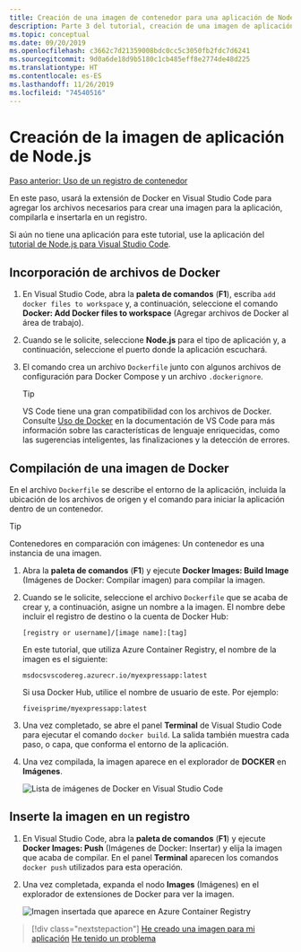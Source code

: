 ```yaml
---
title: Creación de una imagen de contenedor para una aplicación de Node.js desde Visual Studio Code
description: Parte 3 del tutorial, creación de una imagen de aplicación de Node.js
ms.topic: conceptual
ms.date: 09/20/2019
ms.openlocfilehash: c3662c7d21359008bdc0cc5c3050fb2fdc7d6241
ms.sourcegitcommit: 9d0a6de18d9b5180c1cb485eff8e2774de48d225
ms.translationtype: HT
ms.contentlocale: es-ES
ms.lasthandoff: 11/26/2019
ms.locfileid: "74540516"
---
```

# <a name="create-your-nodejs-application-image"></a>Creación de la imagen de aplicación de Node.js

[Paso anterior: Uso de un registro de contenedor](tutorial-vscode-docker-node-02.md)

En este paso, usará la extensión de Docker en Visual Studio Code para agregar los archivos necesarios para crear una imagen para la aplicación, compilarla e insertarla en un registro.

Si aún no tiene una aplicación para este tutorial, use la aplicación del [tutorial de Node.js para Visual Studio Code](https://code.visualstudio.com/docs/nodejs/nodejs-tutorial).

## <a name="add-docker-files"></a>Incorporación de archivos de Docker

1. En Visual Studio Code, abra la **paleta de comandos** (**F1**), escriba `add docker files to workspace` y, a continuación, seleccione el comando **Docker: Add Docker files to workspace** (Agregar archivos de Docker al área de trabajo).

1. Cuando se le solicite, seleccione **Node.js** para el tipo de aplicación y, a continuación, seleccione el puerto donde la aplicación escuchará.

1. El comando crea un archivo `Dockerfile` junto con algunos archivos de configuración para Docker Compose y un archivo `.dockerignore`.

    > [!TIP]
    > VS Code tiene una gran compatibilidad con los archivos de Docker. Consulte [Uso de Docker](https://code.visualstudio.com/docs/azure/docker) en la documentación de VS Code para más información sobre las características de lenguaje enriquecidas, como las sugerencias inteligentes, las finalizaciones y la detección de errores.

## <a name="build-a-docker-image"></a>Compilación de una imagen de Docker

En el archivo `Dockerfile` se describe el entorno de la aplicación, incluida la ubicación de los archivos de origen y el comando para iniciar la aplicación dentro de un contenedor.

> [!TIP]
> Contenedores en comparación con imágenes: Un contenedor es una instancia de una imagen.

1. Abra la **paleta de comandos** (**F1**) y ejecute **Docker Images: Build Image** (Imágenes de Docker: Compilar imagen) para compilar la imagen.

1. Cuando se le solicite, seleccione el archivo `Dockerfile` que se acaba de crear y, a continuación, asigne un nombre a la imagen. El nombre debe incluir el registro de destino o la cuenta de Docker Hub:

    `[registry or username]/[image name]:[tag]`

    En este tutorial, que utiliza Azure Container Registry, el nombre de la imagen es el siguiente:

    `msdocsvscodereg.azurecr.io/myexpressapp:latest`

    Si usa Docker Hub, utilice el nombre de usuario de este. Por ejemplo:

    `fiveisprime/myexpressapp:latest`

1. Una vez completado, se abre el panel **Terminal** de Visual Studio Code para ejecutar el comando `docker build`. La salida también muestra cada paso, o capa, que conforma el entorno de la aplicación.

1. Una vez compilada, la imagen aparece en el explorador de **DOCKER** en **Imágenes**.

    ![Lista de imágenes de Docker en Visual Studio Code](media/deploy-containers/image-list.png)

## <a name="push-the-image-to-a-registry"></a>Inserte la imagen en un registro

1. En Visual Studio Code, abra la **paleta de comandos** (**F1**) y ejecute **Docker Images: Push** (Imágenes de Docker: Insertar) y elija la imagen que acaba de compilar. En el panel **Terminal** aparecen los comandos `docker push` utilizados para esta operación.

1. Una vez completada, expanda el nodo **Images** (Imágenes) en el explorador de extensiones de Docker para ver la imagen.

    ![Imagen insertada que aparece en Azure Container Registry](media/deploy-containers/image-in-acr.png)

> [!div class="nextstepaction"]
> [He creado una imagen para mi aplicación](tutorial-vscode-docker-node-04.md) [He tenido un problema](https://www.research.net/r/PWZWZ52?tutorial=docker-extension&step=containerize-app)
